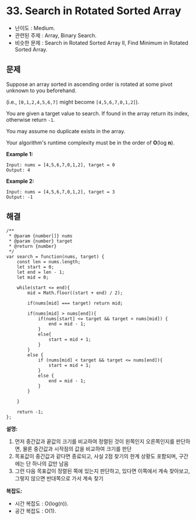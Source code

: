 # 33. Search in Rotated Sorted Array

- 난이도 : Medium.
- 관련된 주제 : Array, Binary Search.
- 비슷한 문제 : Search in Rotated Sorted Array II, Find Minimum in Rotated Sorted Array.

## 문제

Suppose an array sorted in ascending order is rotated at some pivot unknown to you beforehand.

(i.e., `[0,1,2,4,5,6,7]` might become `[4,5,6,7,0,1,2]`).

You are given a target value to search. If found in the array return its index, otherwise return `-1`.

You may assume no duplicate exists in the array.

Your algorithm's runtime complexity must be in the order of **O**(log **n**).

**Example 1:**

```
Input: nums = [4,5,6,7,0,1,2], target = 0
Output: 4
```

**Example 2:**

```
Input: nums = [4,5,6,7,0,1,2], target = 3
Output: -1
```

## 해결

```
/**
 * @param {number[]} nums
 * @param {number} target
 * @return {number}
 */
var search = function(nums, target) {
    const len = nums.length;
    let start = 0;
    let end = len - 1;
    let mid = 0;
    
    while(start <= end){
        mid = Math.floor((start + end) / 2);
        
        if(nums[mid] === target) return mid;
        
        if(nums[mid] > nums[end]){
            if(nums[start] <= target && target < nums[mid]) {
                end = mid - 1;    
            }
            else{
                start = mid + 1;
            }
        }
        else {
            if (nums[mid] < target && target <= nums[end]){
                start = mid + 1;
            }
            else {
                end = mid - 1;
            }
        }
    
    }
    
    return -1;
};
```

**설명:**

1. 먼저 중간값과 끝값의 크기를 비교하여 정렬된 것이 왼쪽인지 오른쪽인지를 판단하면, 물론 중간값과 시작점의 값을 비교하여 크기를 판단
2. 목표값이 중간값과 같다면 종료되고, 사실 2점 찾기의 한계 상황도 포함되며, 구간에는 단 하나의 값만 남음
3. 그런 다음 목표값이 정렬된 쪽에 있는지 판단하고, 있다면 이쪽에서 계속 찾아보고, 그렇지 않으면 반대쪽으로 가서 계속 찾기

**복잡도:**

- 시간 복잡도 : O(log(n)).
- 공간 복잡도 : O(1).